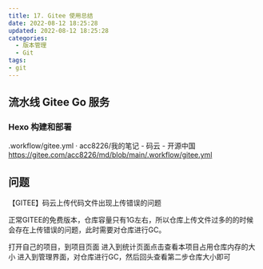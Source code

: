```yaml
---
title: 17. Gitee 使用总结
date: 2022-08-12 18:25:28
updated: 2022-08-12 18:25:28
categories:
  - 版本管理
  - Git
tags:
- git
---
```


## 流水线 Gitee Go 服务

### Hexo 构建和部署

.workflow/gitee.yml · acc8226/我的笔记 - 码云 - 开源中国
<https://gitee.com/acc8226/md/blob/main/.workflow/gitee.yml>

## 问题

【GITEE】码云上传代码文件出现上传错误的问题

正常GITEE的免费版本，仓库容量只有1G左右，所以仓库上传文件过多的的时候会存在上传错误的问题，此时需要对仓库进行GC。

打开自己的项目，到项目页面
进入到统计页面点击查看本项目占用仓库内存的大小
进入到管理界面，对仓库进行GC，然后回头查看第二步仓库大小即可
